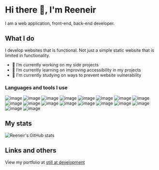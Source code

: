 # Hi there 👋, I'm Reeneir

I am a web application, front-end, back-end developer.

## What I do

I develop websites that is functional. Not just a simple static website that is limited in functionality.

- 🔭 I’m currently working on my side projects
- 🌱 I’m currently learning on improving accessibility in my projects
- 🤔 I'm currently studying on ways to prevent website vulnerability

### Languages and tools I use 
<!-- React / Remix / Nextjs / JS/ HTML / CSS / SCSS / TailwindCSS / Prettier / GRAPHQL / RESTAPI / MYSQL / NoSQL / NodeJS / PHP -->

<!-- Credits to alexandreanlim et. al for the badges https://github.com/alexandresanlim/Badges4-README.md-Profile, thank you! from Reeneir. -->
![image](https://img.shields.io/badge/HTML5-E34F26?style=for-the-badge&logo=html5&logoColor=white)
![image](https://img.shields.io/badge/CSS3-1572B6?style=for-the-badge&logo=css3&logoColor=white)
![image](https://img.shields.io/badge/JavaScript-323330?style=for-the-badge&logo=javascript&logoColor=F7DF1E)
![image](https://img.shields.io/badge/TypeScript-007ACC?style=for-the-badge&logo=typescript&logoColor=white)
![image](https://img.shields.io/badge/React-20232A?style=for-the-badge&logo=react&logoColor=61DAFB)
![image](https://img.shields.io/badge/next.js-000000?style=for-the-badge&logo=nextdotjs&logoColor=white)
![image](https://img.shields.io/badge/PHP-777BB4?style=for-the-badge&logo=php&logoColor=white)
![image](https://img.shields.io/badge/Node.js-339933?style=for-the-badge&logo=nodedotjs&logoColor=white)
![image](https://img.shields.io/badge/Nginx-009639?style=for-the-badge&logo=nginx&logoColor=white)
![image](https://img.shields.io/badge/eslint-3A33D1?style=for-the-badge&logo=eslint&logoColor=white)
![image](https://img.shields.io/badge/prettier-1A2C34?style=for-the-badge&logo=prettier&logoColor=F7BA3E)
![image](https://img.shields.io/badge/Tailwind_CSS-38B2AC?style=for-the-badge&logo=tailwind-css&logoColor=white)
![image](https://img.shields.io/badge/npm-CB3837?style=for-the-badge&logo=npm&logoColor=white)
![image](https://img.shields.io/badge/GraphQl-E10098?style=for-the-badge&logo=graphql&logoColor=white)
![image](https://img.shields.io/badge/MySQL-005C84?style=for-the-badge&logo=mysql&logoColor=white)
![image](https://img.shields.io/badge/Figma-F24E1E?style=for-the-badge&logo=figma&logoColor=white)
![image](https://img.shields.io/badge/JWT-000000?style=for-the-badge&logo=JSON%20web%20tokens&logoColor=white)
![image](https://img.shields.io/badge/json-5E5C5C?style=for-the-badge&logo=json&logoColor=white)
<!-- ![image]() -->


<!-- Credits to Anuraghazra for github-readme-stats https://github.com/anuraghazra/github-readme-stats, thank you! from Reeneir. -->
## My stats

![Reeneir's GitHub stats](https://github-readme-stats.vercel.app/api?username=reeom&show_icons=true)

## Links and others

View my portfolio at [still at development](#)